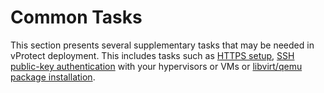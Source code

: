 # Common Tasks

This section presents several supplementary tasks that may be needed in vProtect deployment. This includes tasks such as [HTTPS setup](enabling-https-connectivity-for-nodes.md), [SSH public-key authentication](ssh-public-key-authentication.md) with your hypervisors or VMs or [libvirt/qemu package installation](full-versions-of-libvirt-qemu-packages-installation.md).

